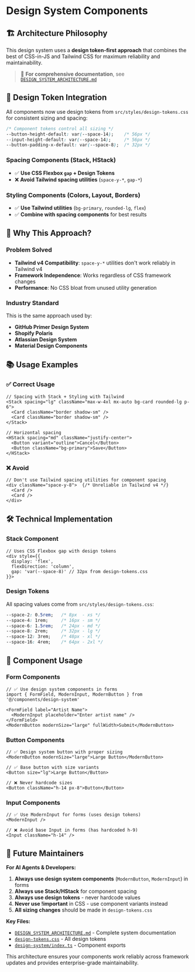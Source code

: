 # Design System Components

## 🏗️ **Architecture Philosophy**

This design system uses a **design token-first approach** that combines the best of CSS-in-JS and Tailwind CSS for maximum reliability and maintainability.

> 📖 **For comprehensive documentation**, see [`DESIGN_SYSTEM_ARCHITECTURE.md`](../../../DESIGN_SYSTEM_ARCHITECTURE.md)

## 🎨 **Design Token Integration**

All components now use design tokens from `src/styles/design-tokens.css` for consistent sizing and spacing:

```css
/* Component tokens control all sizing */
--button-height-default: var(--space-14);    /* 56px */
--input-height-default: var(--space-14);     /* 56px */
--button-padding-x-default: var(--space-8);  /* 32px */
```

### **Spacing Components** (Stack, HStack)
- ✅ **Use CSS Flexbox `gap` + Design Tokens**
- ❌ **Avoid Tailwind spacing utilities** (`space-y-*`, `gap-*`)

### **Styling Components** (Colors, Layout, Borders)
- ✅ **Use Tailwind utilities** (`bg-primary`, `rounded-lg`, `flex`)
- ✅ **Combine with spacing components** for best results

## 🎯 **Why This Approach?**

### **Problem Solved**
- **Tailwind v4 Compatibility**: `space-y-*` utilities don't work reliably in Tailwind v4
- **Framework Independence**: Works regardless of CSS framework changes
- **Performance**: No CSS bloat from unused utility generation

### **Industry Standard**
This is the same approach used by:
- **GitHub Primer Design System**
- **Shopify Polaris**
- **Atlassian Design System**
- **Material Design Components**

## 📚 **Usage Examples**

### ✅ **Correct Usage**
```tsx
// Spacing with Stack + Styling with Tailwind
<Stack spacing="lg" className="max-w-4xl mx-auto bg-card rounded-lg p-6">
  <Card className="border shadow-sm" />
  <Card className="border shadow-sm" />
</Stack>

// Horizontal spacing
<HStack spacing="md" className="justify-center">
  <Button variant="outline">Cancel</Button>
  <Button className="bg-primary">Save</Button>
</HStack>
```

### ❌ **Avoid**
```tsx
// Don't use Tailwind spacing utilities for component spacing
<div className="space-y-8">  {/* Unreliable in Tailwind v4 */}
  <Card />
  <Card />
</div>
```

## 🛠️ **Technical Implementation**

### **Stack Component**
```tsx
// Uses CSS Flexbox gap with design tokens
<div style={{
  display: 'flex',
  flexDirection: 'column',
  gap: 'var(--space-8)' // 32px from design-tokens.css
}}>
```

### **Design Tokens**
All spacing values come from `src/styles/design-tokens.css`:
```css
--space-2: 0.5rem;   /* 8px  - xs */
--space-4: 1rem;     /* 16px - sm */
--space-6: 1.5rem;   /* 24px - md */
--space-8: 2rem;     /* 32px - lg */
--space-12: 3rem;    /* 48px - xl */
--space-16: 4rem;    /* 64px - 2xl */
```

## 🧩 **Component Usage**

### **Form Components**
```tsx
// ✅ Use design system components in forms
import { FormField, ModernInput, ModernButton } from '@/components/design-system'

<FormField label="Artist Name">
  <ModernInput placeholder="Enter artist name" />
</FormField>
<ModernButton modernSize="large" fullWidth>Submit</ModernButton>
```

### **Button Components**
```tsx
// ✅ Design system button with proper sizing
<ModernButton modernSize="large">Large Button</ModernButton>

// ✅ Base button with size variants
<Button size="lg">Large Button</Button>

// ❌ Never hardcode sizes
<Button className="h-14 px-8">Button</Button>
```

### **Input Components**
```tsx
// ✅ Use ModernInput for forms (uses design tokens)
<ModernInput />

// ❌ Avoid base Input in forms (has hardcoded h-9)
<Input className="h-14" />
```

## 🚀 **Future Maintainers**

**For AI Agents & Developers:**
1. **Always use design system components** (`ModernButton`, `ModernInput`) in forms
2. **Always use Stack/HStack** for component spacing
3. **Always use design tokens** - never hardcode values
4. **Never use !important** in CSS - use component variants instead
5. **All sizing changes** should be made in `design-tokens.css`

**Key Files:**
- [`DESIGN_SYSTEM_ARCHITECTURE.md`](../../../DESIGN_SYSTEM_ARCHITECTURE.md) - Complete system documentation
- [`design-tokens.css`](../../styles/design-tokens.css) - All design tokens
- [`design-system/index.ts`](./index.ts) - Component exports

This architecture ensures your components work reliably across framework updates and provides enterprise-grade maintainability.

